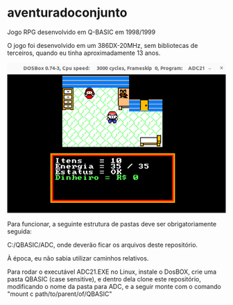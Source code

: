 # aventuradoconjunto
Jogo RPG desenvolvido em Q-BASIC em 1998/1999

O jogo foi desenvolvido em um 386DX-20MHz, sem bibliotecas de terceiros, quando eu tinha aproximadamente 13 anos.

![Screenshot](https://raw.githubusercontent.com/kravetz/aventuradoconjunto/main/GITHUB/jogoExecutando.png)

Para funcionar, a seguinte estrutura de pastas deve ser obrigatoriamente seguida:

C:/QBASIC/ADC, onde deverão ficar os arquivos deste repositório.

À época, eu não sabia utilizar caminhos relativos.

Para rodar o executável ADC21.EXE no Linux, instale o DosBOX, crie uma pasta QBASIC (case sensitive), e
dentro dela clone este repositório, modificando o nome da pasta para ADC, e a
seguir monte com o comando "mount c path/to/parent/of/QBASIC"


